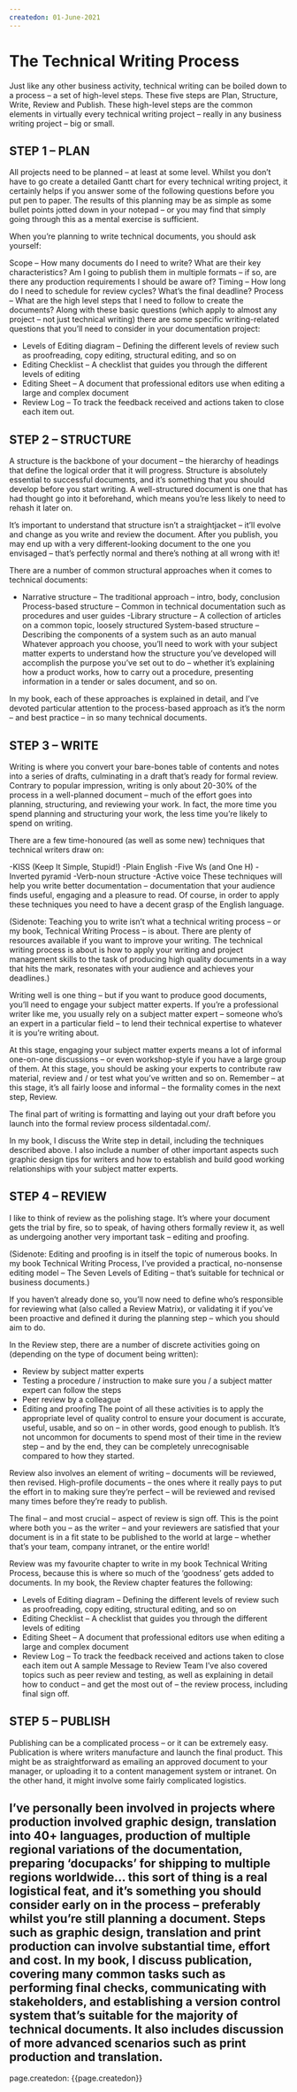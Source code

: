 ```yaml
---
createdon: 01-June-2021
---
```

# The Technical Writing Process

Just like any other business activity, technical writing can be boiled down to a process – a set of high-level steps. These five steps are Plan, Structure, Write, Review and Publish. These high-level steps are the common elements in virtually every technical writing project – really in any business writing project – big or small.

## STEP 1 – PLAN
All projects need to be planned – at least at some level. Whilst you don’t have to go create a detailed Gantt chart for every technical writing project, it certainly helps if you answer some of the following questions before you put pen to paper. The results of this planning may be as simple as some bullet points jotted down in your notepad – or you may find that simply going through this as a mental exercise is sufficient.

When you’re planning to write technical documents, you should ask yourself:

Scope – How many documents do I need to write? What are their key characteristics? Am I going to publish them in multiple formats – if so, are there any production requirements I should be aware of?
Timing – How long do I need to schedule for review cycles? What’s the final deadline?
Process – What are the high level steps that I need to follow to create the documents?
Along with these basic questions (which apply to almost any project – not just technical writing) there are some specific writing-related questions that you’ll need to consider in your documentation project:
- Levels of Editing diagram – Defining the different levels of review such as proofreading, copy editing, structural editing, and so on
- Editing Checklist – A checklist that guides you through the different levels of editing
- Editing Sheet – A document that professional editors use when editing a large and complex document
- Review Log – To track the feedback received and actions taken to close each item out.

## STEP 2 – STRUCTURE
A structure is the backbone of your document – the hierarchy of headings that define the logical order that it will progress. Structure is absolutely essential to successful documents, and it’s something that you should develop before you start writing. A well-structured document is one that has had thought go into it beforehand, which means you’re less likely to need to rehash it later on.

It’s important to understand that structure isn’t a straightjacket – it’ll evolve and change as you write and review the document. After you publish, you may end up with a very different-looking document to the one you envisaged – that’s perfectly normal and there’s nothing at all wrong with it!

There are a number of common structural approaches when it comes to technical documents:

- Narrative structure – The traditional approach – intro, body, conclusion
Process-based structure – Common in technical documentation such as procedures and user guides
-Library structure – A collection of articles on a common topic, loosely structured
System-based structure – Describing the components of a system such as an auto manual
Whatever approach you choose, you’ll need to work with your subject matter experts to understand how the structure you’ve developed will accomplish the purpose you’ve set out to do – whether it’s explaining how a product works, how to carry out a procedure, presenting information in a tender or sales document, and so on.

In my book, each of these approaches is explained in detail, and I’ve devoted particular attention to the process-based approach as it’s the norm – and best practice – in so many technical documents.

## STEP 3 – WRITE
Writing is where you convert your bare-bones table of contents and notes into a series of drafts, culminating in a draft that’s ready for formal review. Contrary to popular impression, writing is only about 20-30% of the process in a well-planned document – much of the effort goes into planning, structuring, and reviewing your work. In fact, the more time you spend planning and structuring your work, the less time you’re likely to spend on writing.

There are a few time-honoured (as well as some new) techniques that technical writers draw on:

-KISS (Keep It Simple, Stupid!)
-Plain English
-Five Ws (and One H)
-Inverted pyramid
-Verb-noun structure
-Active voice
These techniques will help you write better documentation – documentation that your audience finds useful, engaging and a pleasure to read. Of course, in order to apply these techniques you need to have a decent grasp of the English language.

(Sidenote: Teaching you to write isn’t what a technical writing process – or my book, Technical Writing Process – is about. There are plenty of resources available if you want to improve your writing. The technical writing process is about is how to apply your writing and project management skills to the task of producing high quality documents in a way that hits the mark, resonates with your audience and achieves your deadlines.)

Writing well is one thing – but if you want to produce good documents, you’ll need to engage your subject matter experts. If you’re a professional writer like me, you usually rely on a subject matter expert – someone who’s an expert in a particular field – to lend their technical expertise to whatever it is you’re writing about.

At this stage, engaging your subject matter experts means a lot of informal one-on-one discussions – or even workshop-style if you have a large group of them. At this stage, you should be asking your experts to contribute raw material, review and / or test what you’ve written and so on. Remember – at this stage, it’s all fairly loose and informal – the formality comes in the next step, Review.

The final part of writing is formatting and laying out your draft before you launch into the formal review process sildentadal.com/.

In my book, I discuss the Write step in detail, including the techniques described above. I also include a number of other important aspects such graphic design tips for writers and how to establish and build good working relationships with your subject matter experts.

## STEP 4 – REVIEW
I like to think of review as the polishing stage. It’s where your document gets the trial by fire, so to speak, of having others formally review it, as well as undergoing another very important task – editing and proofing.

(Sidenote: Editing and proofing is in itself the topic of numerous books. In my book Technical Writing Process, I’ve provided a practical, no-nonsense editing model – The Seven Levels of Editing – that’s suitable for technical or business documents.)

If you haven’t already done so, you’ll now need to define who’s responsible for reviewing what (also called a Review Matrix), or validating it if you’ve been proactive and defined it during the planning step – which you should aim to do.

In the Review step, there are a number of discrete activities going on (depending on the type of document being written):

- Review by subject matter experts
- Testing a procedure / instruction to make sure you / a subject matter expert can follow the steps
- Peer review by a colleague
- Editing and proofing
The point of all these activities is to apply the appropriate level of quality control to ensure your document is accurate, useful, usable, and so on – in other words, good enough to publish. It’s not uncommon for documents to spend most of their time in the review step – and by the end, they can be completely unrecognisable compared to how they started.

Review also involves an element of writing – documents will be reviewed, then revised. High-profile documents – the ones where it really pays to put the effort in to making sure they’re perfect – will be reviewed and revised many times before they’re ready to publish.

The final – and most crucial – aspect of review is sign off. This is the point where both you – as the writer – and your reviewers are satisfied that your document is in a fit state to be published to the world at large – whether that’s your team, company intranet, or the entire world!

Review was my favourite chapter to write in my book Technical Writing Process, because this is where so much of the ‘goodness’ gets added to documents. In my book, the Review chapter features the following:

- Levels of Editing diagram – Defining the different levels of review such as proofreading, copy editing, structural editing, and so on
- Editing Checklist – A checklist that guides you through the different levels of editing
- Editing Sheet – A document that professional editors use when editing a large and complex document
- Review Log – To track the feedback received and actions taken to close each item out
A sample Message to Review Team
I’ve also covered topics such as peer review and testing, as well as explaining in detail how to conduct – and get the most out of – the review process, including final sign off.

## STEP 5 – PUBLISH
Publishing can be a complicated process – or it can be extremely easy. Publication is where writers manufacture and launch the final product. This might be as straightforward as emailing an approved document to your manager, or uploading it to a content management system or intranet. On the other hand, it might involve some fairly complicated logistics.

I’ve personally been involved in projects where production involved graphic design, translation into 40+ languages, production of multiple regional variations of the documentation, preparing ‘docupacks’ for shipping to multiple regions worldwide… this sort of thing is a real logistical feat, and it’s something you should consider early on in the process – preferably whilst you’re still planning a document. Steps such as graphic design, translation and print production can involve substantial time, effort and cost.
In my book, I discuss publication, covering many common tasks such as performing final checks, communicating with stakeholders, and establishing a version control system that’s suitable for the majority of technical documents. It also includes discussion of more advanced scenarios such as print production and translation.
-------
page.createdon: {{page.createdon}}